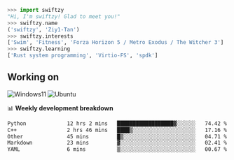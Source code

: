 ```python
>>> import swiftzy
"Hi, I'm swiftzy! Glad to meet you!"
>>> swiftzy.name
('swiftzy', 'Ziy1-Tan')
>>> swiftzy.interests
['Swim', 'Fitness', 'Forza Horizon 5 / Metro Exodus / The Witcher 3']
>>> swiftzy.learning
['Rust system programming', 'Virtio-FS', 'spdk']
```

## Working on

![Windows11](https://img.shields.io/badge/Windows%2011-00adef?style=flat-square&logo=windows&logoColor=ffffff)
![Ubuntu](https://img.shields.io/badge/Ubuntu%20(WSL)-dd4814?style=flat-square&logo=ubuntu&logoColor=ffffff)

📊 **Weekly development breakdown**
<!--START_SECTION:waka-->

```txt
Python             12 hrs 2 mins   ██████████████████▓░░░░░░   74.42 %
C++                2 hrs 46 mins   ████▒░░░░░░░░░░░░░░░░░░░░   17.16 %
Other              45 mins         █▒░░░░░░░░░░░░░░░░░░░░░░░   04.71 %
Markdown           23 mins         ▓░░░░░░░░░░░░░░░░░░░░░░░░   02.41 %
YAML               6 mins          ▒░░░░░░░░░░░░░░░░░░░░░░░░   00.67 %
```

<!--END_SECTION:waka-->
